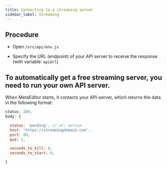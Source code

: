 ```yaml
---
title: Connecting to a streaming server
sidebar_label: Streaming
---
```




## Procedure

* Open `/src/api/env.js`

* Specify the URL (endpoint) of your API server to receive the response (with variable: `apiUrl`)

## To automatically get a free streaming server, you need to run your own API server.

When MetaEditor starts, it contacts your API-server, which returns the data in the following format:

```javascript
status: 200,
body: {

  status: 'pending', // or: active
  host: 'https://streamingdomain.com',
  port: 80,
  que: 1,

  seconds_to_kill: 0,
  seconds_to_start: 0,

}
```


